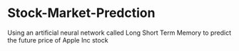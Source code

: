 # Stock-Market-Predction
Using an artificial neural network called Long Short Term Memory to predict the future price of Apple Inc stock

